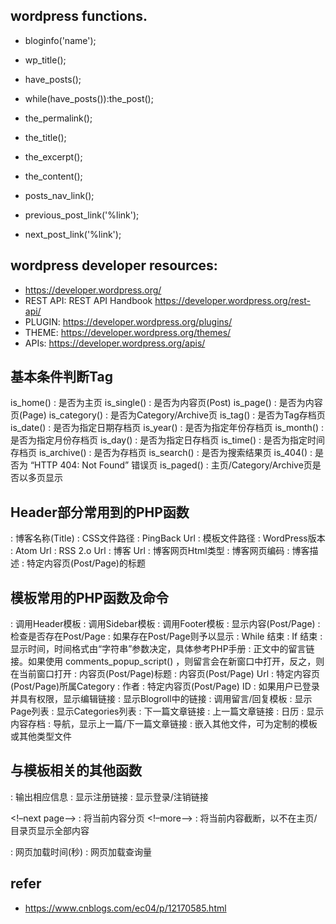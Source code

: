 ## wordpress functions.
- bloginfo('name');
- wp_title();

- have_posts();
- while(have_posts()):the_post();
- the_permalink();
- the_title();
- the_excerpt();
- the_content();
- posts_nav_link();
- previous_post_link('%link');
- next_post_link('%link');


## wordpress developer resources:
- https://developer.wordpress.org/
- REST API: REST API Handbook https://developer.wordpress.org/rest-api/
- PLUGIN: https://developer.wordpress.org/plugins/
- THEME: https://developer.wordpress.org/themes/
- APIs: https://developer.wordpress.org/apis/


## 基本条件判断Tag
is_home() : 是否为主页
is_single() : 是否为内容页(Post)
is_page() : 是否为内容页(Page)
is_category() : 是否为Category/Archive页
is_tag() : 是否为Tag存档页
is_date() : 是否为指定日期存档页
is_year() : 是否为指定年份存档页
is_month() : 是否为指定月份存档页
is_day() : 是否为指定日存档页
is_time() : 是否为指定时间存档页
is_archive() : 是否为存档页
is_search() : 是否为搜索结果页
is_404() : 是否为 “HTTP 404: Not Found” 错误页
is_paged() : 主页/Category/Archive页是否以多页显示

## Header部分常用到的PHP函数
<?php bloginfo(’name’); ?> : 博客名称(Title)
<?php bloginfo(’stylesheet_url’); ?> : CSS文件路径
<?php bloginfo(’pingback_url’); ?> : PingBack Url
<?php bloginfo(’template_url’); ?> : 模板文件路径
<?php bloginfo(’version’); ?> : WordPress版本
<?php bloginfo(’atom_url’); ?> : Atom Url
<?php bloginfo(’rss2_url’); ?> : RSS 2.o Url
<?php bloginfo(’url’); ?> : 博客 Url
<?php bloginfo(’html_type’); ?> : 博客网页Html类型
<?php bloginfo(’charset’); ?> : 博客网页编码
<?php bloginfo(’description’); ?> : 博客描述
<?php wp_title(); ?> : 特定内容页(Post/Page)的标题

## 模板常用的PHP函数及命令
<?php get_header(); ?> : 调用Header模板
<?php get_sidebar(); ?> : 调用Sidebar模板
<?php get_footer(); ?> : 调用Footer模板
<?php the_content(); ?> : 显示内容(Post/Page)
<?php if(have_posts()) : ?> : 检查是否存在Post/Page
<?php while(have_posts()) : the_post(); ?> : 如果存在Post/Page则予以显示
<?php endwhile; ?> : While 结束
<?php endif; ?> : If 结束
<?php the_time(’字符串’) ?> : 显示时间，时间格式由“字符串”参数决定，具体参考PHP手册
<?php comments_popup_link(); ?> : 正文中的留言链接。如果使用 comments_popup_script() ，则留言会在新窗口中打开，反之，则在当前窗口打开
<?php the_title(); ?> : 内容页(Post/Page)标题
<?php the_permalink() ?> : 内容页(Post/Page) Url
<?php the_category(’, ‘) ?> : 特定内容页(Post/Page)所属Category
<?php the_author(); ?> : 作者
<?php the_ID(); ?> : 特定内容页(Post/Page) ID
<?php edit_post_link(); ?> : 如果用户已登录并具有权限，显示编辑链接
<?php get_links_list(); ?> : 显示Blogroll中的链接
<?php comments_template(); ?> : 调用留言/回复模板
<?php wp_list_pages(); ?> : 显示Page列表
<?php wp_list_categories(); ?> : 显示Categories列表
<?php next_post_link(’ %link ‘); ?> : 下一篇文章链接
<?php previous_post_link(’%link’); ?> : 上一篇文章链接
<?php get_calendar(); ?> : 日历
<?php wp_get_archives() ?> : 显示内容存档
<?php posts_nav_link(); ?> : 导航，显示上一篇/下一篇文章链接
<?php include(TEMPLATEPATH . ‘/文件名’); ?> : 嵌入其他文件，可为定制的模板或其他类型文件

## 与模板相关的其他函数
<?php _e(’Message’); ?> : 输出相应信息
<?php wp_register(); ?> : 显示注册链接
<?php wp_loginout(); ?> : 显示登录/注销链接
<!–next page–> : 将当前内容分页
<!–more–> : 将当前内容截断，以不在主页/目录页显示全部内容
<?php timer_stop(1); ?> : 网页加载时间(秒)
<?php echo get_num_queries(); ?> : 网页加载查询量


## refer
- https://www.cnblogs.com/ec04/p/12170585.html